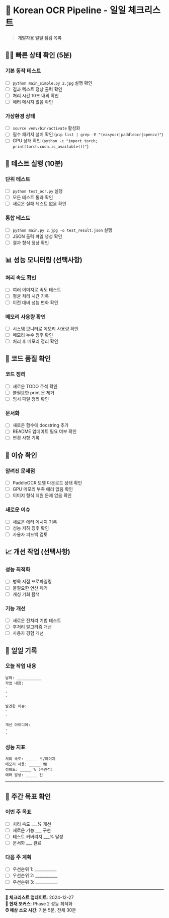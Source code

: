 # 📅 Korean OCR Pipeline - 일일 체크리스트

> **개발자용 일일 점검 목록**

## 🏃‍♂️ 빠른 상태 확인 (5분)

### 기본 동작 테스트
- [ ] `python main_simple.py 2.jpg` 실행 확인
- [ ] 결과 텍스트 정상 출력 확인
- [ ] 처리 시간 10초 내외 확인
- [ ] 에러 메시지 없음 확인

### 가상환경 상태
- [ ] `source venv/bin/activate` 활성화
- [ ] 필수 패키지 설치 확인 (`pip list | grep -E "(easyocr|paddleocr|opencv)"`)
- [ ] GPU 상태 확인 (`python -c "import torch; print(torch.cuda.is_available())"`)

## 🧪 테스트 실행 (10분)

### 단위 테스트
- [ ] `python test_ocr.py` 실행
- [ ] 모든 테스트 통과 확인
- [ ] 새로운 실패 테스트 없음 확인

### 통합 테스트
- [ ] `python main.py 2.jpg -o test_result.json` 실행
- [ ] JSON 출력 파일 생성 확인
- [ ] 결과 형식 정상 확인

## 📊 성능 모니터링 (선택사항)

### 처리 속도 확인
- [ ] 여러 이미지로 속도 테스트
- [ ] 평균 처리 시간 기록
- [ ] 이전 대비 성능 변화 확인

### 메모리 사용량 확인
- [ ] 시스템 모니터로 메모리 사용량 확인
- [ ] 메모리 누수 징후 확인
- [ ] 처리 후 메모리 정리 확인

## 🔧 코드 품질 확인

### 코드 정리
- [ ] 새로운 TODO 주석 확인
- [ ] 불필요한 print 문 제거
- [ ] 임시 파일 정리 확인

### 문서화
- [ ] 새로운 함수에 docstring 추가
- [ ] README 업데이트 필요 여부 확인
- [ ] 변경 사항 기록

## 🚨 이슈 확인

### 알려진 문제점
- [ ] PaddleOCR 모델 다운로드 상태 확인
- [ ] GPU 메모리 부족 에러 없음 확인
- [ ] 이미지 형식 지원 문제 없음 확인

### 새로운 이슈
- [ ] 새로운 에러 메시지 기록
- [ ] 성능 저하 징후 확인
- [ ] 사용자 피드백 검토

## 📈 개선 작업 (선택사항)

### 성능 최적화
- [ ] 병목 지점 프로파일링
- [ ] 불필요한 연산 제거
- [ ] 캐싱 기회 탐색

### 기능 개선
- [ ] 새로운 전처리 기법 테스트
- [ ] 후처리 알고리즘 개선
- [ ] 사용자 경험 개선

## 📝 일일 기록

### 오늘 작업 내용
```
날짜: ___________
작업 내용:
- 
- 
- 

발견한 이슈:
- 
- 

개선 아이디어:
- 
- 
```

### 성능 지표
```
처리 속도: _____ 초/페이지
메모리 사용: _____ MB
정확도: _____ % (주관적)
에러 발생: _____ 건
```

---

## 🎯 주간 목표 확인

### 이번 주 목표
- [ ] 처리 속도 ___% 개선
- [ ] 새로운 기능 ___ 구현
- [ ] 테스트 커버리지 ___% 달성
- [ ] 문서화 ___ 완료

### 다음 주 계획
- [ ] 우선순위 1: ___________
- [ ] 우선순위 2: ___________
- [ ] 우선순위 3: ___________

---

**📅 체크리스트 업데이트**: 2024-12-27  
**🎯 현재 포커스**: Phase 2 성능 최적화  
**⏰ 예상 소요 시간**: 기본 5분, 전체 30분 